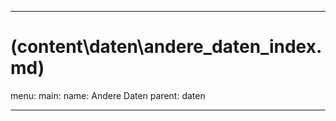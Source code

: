 
---
# (content\daten\andere_daten\_index.md)
menu:
  main: 
    name: Andere Daten
    parent: daten
    
---
